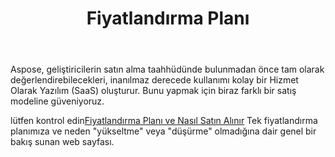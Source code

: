 ﻿---
title: Fiyatlandırma Planı
second_title: Aspose.Cells Cloud Documen
type: docs
url: /tr/pricing-plan/
description: Aspose.Cells Bulut, oluşturma, dönüştürme, birleştirme, bölme, korumalı, iç nesne işlemi vb. için Excel'i destekler
weight: 70
---
Aspose, geliştiricilerin satın alma taahhüdünde bulunmadan önce tam olarak değerlendirebilecekleri, inanılmaz derecede kullanımı kolay bir Hizmet Olarak Yazılım (SaaS) oluşturur. Bunu yapmak için biraz farklı bir satış modeline güveniyoruz.

 lütfen kontrol edin[Fiyatlandırma Planı ve Nasıl Satın Alınır](https://purchase.aspose.cloud/buy) Tek fiyatlandırma planımıza ve neden "yükseltme" veya "düşürme" olmadığına dair genel bir bakış sunan web sayfası.


